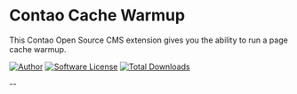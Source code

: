 Contao Cache Warmup
==========================

This Contao Open Source CMS extension gives you the ability to run a page cache warmup.

[![Author](http://img.shields.io/badge/author-@1upgmbh-blue.svg?style=flat-square)](https://twitter.com/1upgmbh)
[![Software License](https://img.shields.io/badge/license-MIT-brightgreen.svg?style=flat-square)](LICENSE)
[![Total Downloads](https://img.shields.io/packagist/dt/oneup/contao-cache-warmup.svg?style=flat-square)](https://packagist.org/packages/oneup/contao-cache-warmup)

--
